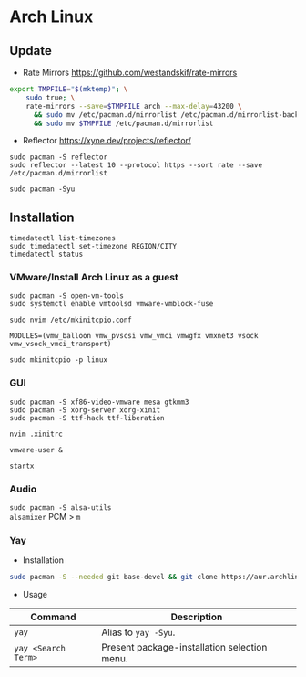 # Arch Linux

## Update

- Rate Mirrors https://github.com/westandskif/rate-mirrors

```sh
export TMPFILE="$(mktemp)"; \
    sudo true; \
    rate-mirrors --save=$TMPFILE arch --max-delay=43200 \
      && sudo mv /etc/pacman.d/mirrorlist /etc/pacman.d/mirrorlist-backup \
      && sudo mv $TMPFILE /etc/pacman.d/mirrorlist
```

- Reflector https://xyne.dev/projects/reflector/

`sudo pacman -S reflector`  
`sudo reflector --latest 10 --protocol https --sort rate --save /etc/pacman.d/mirrorlist`

`sudo pacman -Syu`

## Installation

`timedatectl list-timezones`  
`sudo timedatectl set-timezone REGION/CITY`  
`timedatectl status`

### VMware/Install Arch Linux as a guest

`sudo pacman -S open-vm-tools`  
`sudo systemctl enable vmtoolsd vmware-vmblock-fuse` 

`sudo nvim /etc/mkinitcpio.conf`  
```
MODULES=(vmw_balloon vmw_pvscsi vmw_vmci vmwgfx vmxnet3 vsock vmw_vsock_vmci_transport)
```  
`sudo mkinitcpio -p linux`  


### GUI

`sudo pacman -S xf86-video-vmware mesa gtkmm3`  
`sudo pacman -S xorg-server xorg-xinit`  
`sudo pacman -S ttf-hack ttf-liberation`

`nvim .xinitrc`  
```
vmware-user &

```  
`startx`

### Audio

`sudo pacman -S alsa-utils`  
`alsamixer` PCM > `m`

### Yay

- Installation

```sh
sudo pacman -S --needed git base-devel && git clone https://aur.archlinux.org/yay.git && cd yay && makepkg -si
```

- Usage

| Command                           | Description                                                                                         |
| --------------------------------- | --------------------------------------------------------------------------------------------------- |
| `yay`                             | Alias to `yay -Syu`.                                                                                |
| `yay <Search Term>`               | Present package-installation selection menu.                                                        |
